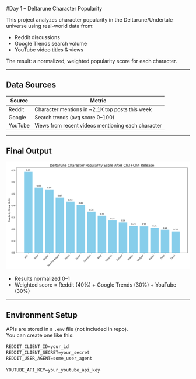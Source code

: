 #Day 1 – Deltarune Character Popularity

This project analyzes character popularity in the Deltarune/Undertale universe using real-world data from:

- Reddit discussions
- Google Trends search volume
- YouTube video titles & views

The result: a normalized, weighted popularity score for each character.

---

## Data Sources

| Source     | Metric                     |
|------------|----------------------------|
| Reddit     | Character mentions in ~2.1K top posts this week |
| Google     | Search trends (avg score 0–100) |
| YouTube    | Views from recent videos mentioning each character |

---

## Final Output

![Viral Popularity Chart](./popularity_chart.png)

- Results normalized 0–1
- Weighted score = Reddit (40%) + Google Trends (30%) + YouTube (30%)

---

## Environment Setup

APIs are stored in a `.env` file (not included in repo).  
You can create one like this:

```env
REDDIT_CLIENT_ID=your_id
REDDIT_CLIENT_SECRET=your_secret
REDDIT_USER_AGENT=some_user_agent

YOUTUBE_API_KEY=your_youtube_api_key
